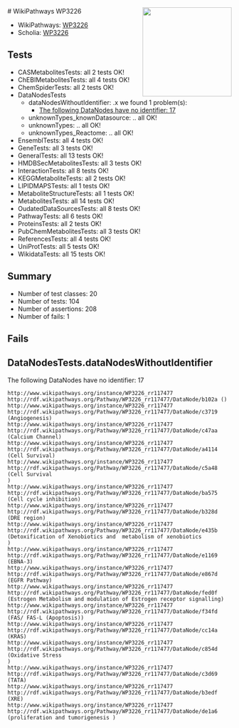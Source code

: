 <img style="float: right; width: 200px" src="https://upload.wikimedia.org/wikipedia/commons/thumb/8/83/Wplogo_with_text_500.png/640px-Wplogo_with_text_500.png" />
# WikiPathways WP3226

* WikiPathways: [WP3226](https://wikipathways.org/pathways/WP3226)
* Scholia: [WP3226](https://scholia.toolforge.org/wikipathways/WP3226)
## Tests
* CASMetabolitesTests: all 2 tests OK!
* ChEBIMetabolitesTests: all 4 tests OK!
* ChemSpiderTests: all 2 tests OK!
* DataNodesTests
    * dataNodesWithoutIdentifier: .x we found 1 problem(s):
        * [The following DataNodes have no identifier: 17](#8792c497)
    * unknownTypes_knownDatasource: .. all OK!
    * unknownTypes: .. all OK!
    * unknownTypes_Reactome: .. all OK!
* EnsemblTests: all 4 tests OK!
* GeneTests: all 3 tests OK!
* GeneralTests: all 13 tests OK!
* HMDBSecMetabolitesTests: all 3 tests OK!
* InteractionTests: all 8 tests OK!
* KEGGMetaboliteTests: all 2 tests OK!
* LIPIDMAPSTests: all 1 tests OK!
* MetaboliteStructureTests: all 1 tests OK!
* MetabolitesTests: all 14 tests OK!
* OudatedDataSourcesTests: all 8 tests OK!
* PathwayTests: all 6 tests OK!
* ProteinsTests: all 2 tests OK!
* PubChemMetabolitesTests: all 3 tests OK!
* ReferencesTests: all 4 tests OK!
* UniProtTests: all 5 tests OK!
* WikidataTests: all 15 tests OK!


## Summary

* Number of test classes: 20
* Number of tests: 104
* Number of assertions: 208
* Number of fails: 1

## Fails

<a name="8792c497" />

## DataNodesTests.dataNodesWithoutIdentifier

The following DataNodes have no identifier: 17
```
http://www.wikipathways.org/instance/WP3226_rr117477 http://rdf.wikipathways.org/Pathway/WP3226_rr117477/DataNode/b102a ()
http://www.wikipathways.org/instance/WP3226_rr117477 http://rdf.wikipathways.org/Pathway/WP3226_rr117477/DataNode/c3719 (Angiogenesis)
http://www.wikipathways.org/instance/WP3226_rr117477 http://rdf.wikipathways.org/Pathway/WP3226_rr117477/DataNode/c47aa (Calcium Channel)
http://www.wikipathways.org/instance/WP3226_rr117477 http://rdf.wikipathways.org/Pathway/WP3226_rr117477/DataNode/a4114 (Cell Survival)
http://www.wikipathways.org/instance/WP3226_rr117477 http://rdf.wikipathways.org/Pathway/WP3226_rr117477/DataNode/c5a48 (Cell Survival
)
http://www.wikipathways.org/instance/WP3226_rr117477 http://rdf.wikipathways.org/Pathway/WP3226_rr117477/DataNode/ba575 (Cell cycle inhibition)
http://www.wikipathways.org/instance/WP3226_rr117477 http://rdf.wikipathways.org/Pathway/WP3226_rr117477/DataNode/b328d (DRE region)
http://www.wikipathways.org/instance/WP3226_rr117477 http://rdf.wikipathways.org/Pathway/WP3226_rr117477/DataNode/e435b (Detoxification of Xenobiotics and  metabolism of xenobiotics
)
http://www.wikipathways.org/instance/WP3226_rr117477 http://rdf.wikipathways.org/Pathway/WP3226_rr117477/DataNode/e1169 (EBNA-3)
http://www.wikipathways.org/instance/WP3226_rr117477 http://rdf.wikipathways.org/Pathway/WP3226_rr117477/DataNode/e867d (EGFR Pathway)
http://www.wikipathways.org/instance/WP3226_rr117477 http://rdf.wikipathways.org/Pathway/WP3226_rr117477/DataNode/fed0f (Estrogen Metabolism and modulation of Estrogen receptor signalling)
http://www.wikipathways.org/instance/WP3226_rr117477 http://rdf.wikipathways.org/Pathway/WP3226_rr117477/DataNode/f34fd (FAS/ FAS-L (Apoptosis))
http://www.wikipathways.org/instance/WP3226_rr117477 http://rdf.wikipathways.org/Pathway/WP3226_rr117477/DataNode/cc14a (KRAS)
http://www.wikipathways.org/instance/WP3226_rr117477 http://rdf.wikipathways.org/Pathway/WP3226_rr117477/DataNode/c854d (Oxidative Stress
)
http://www.wikipathways.org/instance/WP3226_rr117477 http://rdf.wikipathways.org/Pathway/WP3226_rr117477/DataNode/c3d69 (TATA)
http://www.wikipathways.org/instance/WP3226_rr117477 http://rdf.wikipathways.org/Pathway/WP3226_rr117477/DataNode/b3edf (XRE)
http://www.wikipathways.org/instance/WP3226_rr117477 http://rdf.wikipathways.org/Pathway/WP3226_rr117477/DataNode/de1a6 (proliferation and tumorigenesis )
```

